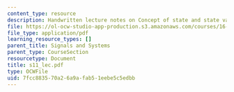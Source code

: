 ```yaml
---
content_type: resource
description: Handwritten lecture notes on Concept of state and state variables.
file: https://ol-ocw-studio-app-production.s3.amazonaws.com/courses/16-01-unified-engineering-i-ii-iii-iv-fall-2005-spring-2006/7fcc883570a26a9afab51eebe5c5edbb_s11_lec.pdf
file_type: application/pdf
learning_resource_types: []
parent_title: Signals and Systems
parent_type: CourseSection
resourcetype: Document
title: s11_lec.pdf
type: OCWFile
uid: 7fcc8835-70a2-6a9a-fab5-1eebe5c5edbb
---
```

